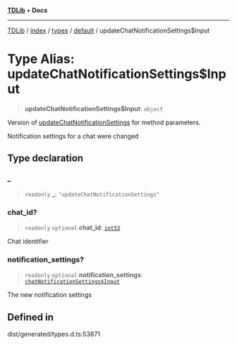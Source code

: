 [**TDLib**](../../../../../../README.md) • **Docs**

***

[TDLib](../../../../../../modules.md) / [index](../../../../../README.md) / [types](../../../README.md) / [default](../README.md) / updateChatNotificationSettings$Input

# Type Alias: updateChatNotificationSettings$Input

> **updateChatNotificationSettings$Input**: `object`

Version of [updateChatNotificationSettings](updateChatNotificationSettings.md) for method parameters.

Notification settings for a chat were changed

## Type declaration

### \_

> `readonly` **\_**: `"updateChatNotificationSettings"`

### chat\_id?

> `readonly` `optional` **chat\_id**: [`int53`](int53-1.md)

Chat identifier

### notification\_settings?

> `readonly` `optional` **notification\_settings**: [`chatNotificationSettings$Input`](chatNotificationSettings$Input-1.md)

The new notification settings

## Defined in

dist/generated/types.d.ts:53871
